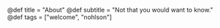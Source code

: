 @def title = "About"
@def subtitle = "Not that you would want to know."
@def tags = ["welcome", "nohlson"]

